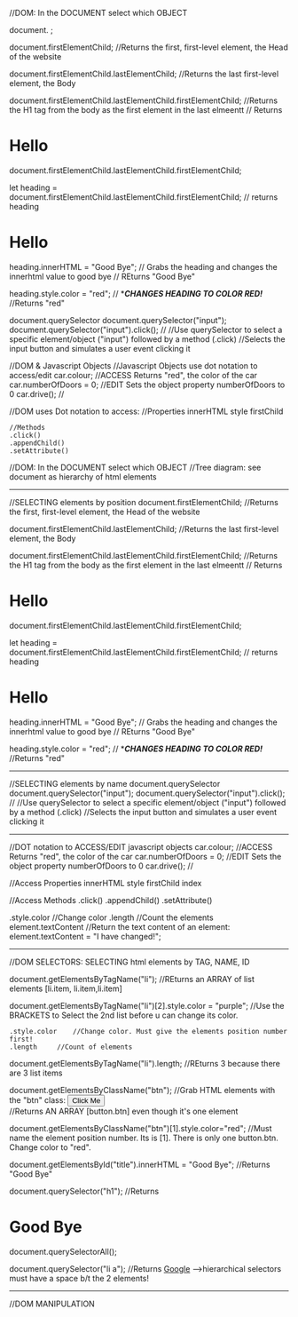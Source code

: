 //DOM: In the DOCUMENT select which OBJECT


document. ;

document.firstElementChild;  //Returns the first, first-level element, the Head of the website

document.firstElementChild.lastElementChild;  //Returns the last first-level element, the Body

document.firstElementChild.lastElementChild.firstElementChild;   //Returns the H1 tag from the body as the first element in the last elmeentt
     // Returns <h1>Hello</h1> 

document.firstElementChild.lastElementChild.firstElementChild; 

let heading = document.firstElementChild.lastElementChild.firstElementChild; 
    // returns heading  <h1>Hello</h1>

heading.innerHTML = "Good Bye";     //   Grabs the heading and changes the innerhtml value to good bye
    // REturns "Good Bye"

heading.style.color = "red";    // ****CHANGES HEADING TO COLOR RED!***
    //Returns "red"



document.querySelector
document.querySelector("input"); 
document.querySelector("input").click();    // //Use querySelector to select a specific element/object ("input") followed by a method (.click)
    //Selects the input button and simulates a user event clicking it


//DOM & Javascript Objects
//Javascript Objects use dot notation to access/edit
car.colour;     //ACCESS    Returns "red",  the color of the car
car.numberOfDoors = 0;  //EDIT  Sets the object property numberOfDoors to 0
car.drive();    //

//DOM uses Dot notation to access:
    //Properties
    innerHTML
    style
    firstChild

    //Methods
    .click()
    .appendChild()
    .setAttribute()










//DOM: In the DOCUMENT select which OBJECT
//Tree diagram: see document as hierarchy of html elements


____________________________________________________________________________________
//SELECTING elements by position
document.firstElementChild;  //Returns the first, first-level element, the Head of the website

document.firstElementChild.lastElementChild;  //Returns the last first-level element, the Body

document.firstElementChild.lastElementChild.firstElementChild;   //Returns the H1 tag from the body as the first element in the last elmeentt
     // Returns <h1>Hello</h1> 

document.firstElementChild.lastElementChild.firstElementChild; 

let heading = document.firstElementChild.lastElementChild.firstElementChild; 
    // returns heading  <h1>Hello</h1>

heading.innerHTML = "Good Bye";     //   Grabs the heading and changes the innerhtml value to good bye
    // REturns "Good Bye"

heading.style.color = "red";    // ****CHANGES HEADING TO COLOR RED!***
    //Returns "red"


_____________________________________________________________________________________
//SELECTING elements by name
document.querySelector
document.querySelector("input"); 
document.querySelector("input").click();    // //Use querySelector to select a specific element/object ("input") followed by a method (.click)
                                            //Selects the input button and simulates a user event clicking it


_______________________________________________________________________________________
//DOT notation to ACCESS/EDIT javascript objects 
car.colour;     //ACCESS    Returns "red",  the color of the car
car.numberOfDoors = 0;  //EDIT  Sets the object property numberOfDoors to 0
car.drive();    //

//Access Properties
innerHTML
style
firstChild
index

//Access Methods
.click()
.appendChild()
.setAttribute()

.style.color    //Change color
.length         //Count the elements
element.textContent    //Return the text content of an element:
element.textContent = "I have changed!";
        
__________________________________________________________________________________
//DOM SELECTORS: SELECTING html elements by TAG, NAME, ID

document.getElementsByTagName("li");             //REturns an ARRAY of list elements  [li.item, li.item,li.item]
   
document.getElementsByTagName("li")[2].style.color = "purple";              //Use the BRACKETS to Select the 2nd list before u can change its color.

    .style.color    //Change color. Must give the elements position number first!
    .length     //Count of elements

document.getElementsByTagName("li").length;      //REturns 3 because there are 3 list items


document.getElementsByClassName("btn");               //Grab HTML elements with the "btn" class:      <button class="btn">Click Me </button>            
    //Returns AN ARRAY [button.btn]  even though it's one element

document.getElementsByClassName("btn")[1].style.color="red";        //Must name the element position number. Its is [1]. There is only one  button.btn. Change color to "red".


document.getElementsById("title").innerHTML = "Good Bye";           //Returns "Good Bye"



document.querySelector("h1");             //Returns   <h1 id="title">Good Bye</h1>

document.querySelectorAll();

document.querySelector("li a");        //Returns   <a href="https://www.google.com">Google</a>
-->hierarchical selectors must have a space b/t the 2 elements! 


____________________________________________________________________________________
//DOM MANIPULATION


